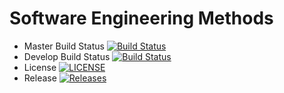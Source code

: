 # Software Engineering Methods

- Master Build Status [![Build Status](https://travis-ci.org/MonikaSliciute/sem.svg?branch=master)](https://travis-ci.org/MonikaSliciute/sem)
- Develop Build Status [![Build Status](https://travis-ci.org/kMonikaSliciute/sem.svg?branch=develop)](https://travis-ci.org/MonikaSliciute/sem)
- License [![LICENSE](https://img.shields.io/github/license/MonikaSliciute/sem.svg?style=flat-square)](https://github.com/MonikaSliciute/sem/blob/master/LICENSE)
- Release [![Releases](https://img.shields.io/github/release/MonikaSliciute/sem/all.svg?style=flat-square)](https://github.com/MonikaSliciute/sem/releases)